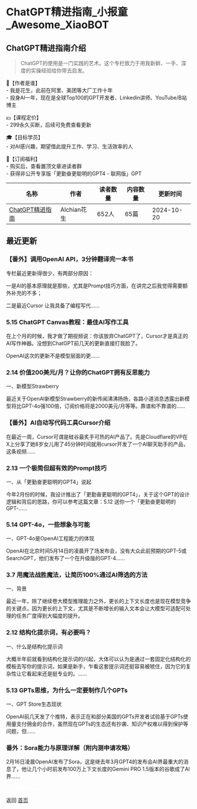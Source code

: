 # ChatGPT精进指南_小报童_Awesome_XiaoBOT

## ChatGPT精进指南介绍
> ChatGPT的使用是一门实践的艺术。这个专栏致力于用我新鲜、一手、深度的实操经验给你带去启发。    
    
🚀【作者是谁】    
\- 我是花生，此前在阿里、美团等大厂工作十年    
\- 投身AI一年，现在是全球Top100的GPT开发者、Linkedin讲师、YouTube/B站博主    
    
💵【课程定价】    
\- 299永久买断，后续可免费查看更新    
    
🎓【目标学员】    
\- 对AI感兴趣，期望借此提升工作、学习、生活效率的人    
    
🎁【订阅福利】    
\- 购买后，查看置顶文章进读者群    
\- 获得非公开专享版「更勤奋更聪明的GPT4 - 联网版」GPT  
  


|名称|作者|读者数量|内容数量|更新时间|
|---|---|---|---|---|
|[ChatGPT精进指南](https://xiaobot.net/p/AIclass?refer=0b133df9-27dc-423b-8101-639049001c13)|Alchian花生|652人|65篇|2024-10-20|

## 最近更新
### 【番外】调用OpenAI API，3分钟翻译完一本书

专栏最近更新得很少，有两部分原因：

一是AI的基本原理就是那些，尤其是Prompt技巧方面，在讲完之后我觉得需要额外补充的不多；

二是最近Cursor 让我具备了编程写代......

### 5.15 ChatGPT Canvas教程：最佳AI写作工具

在上个月的时候，我才做了期视频说：你该放弃ChatGPT了，Cursor才是真正的AI写作神器。没想到ChatGPT前几天的更新直接打我脸了。

OpenAI这次的更新不是模型层面的更......

### 2.14 价值200美元/月？让你的ChatGPT拥有反思能力

一、新模型Strawberry

最近关于OpenAI新模型Strawberry的新传闻沸沸扬扬，各路小道消息透露出新模型将比GPT-4o强100倍，订阅价格将是2000美元/月等等。靠谱和不靠谱的......

### 【番外】AI自动写代码工具Cursor介绍

在最近一周，Cursor可谓是硅谷最炙手可热的AI产品了。先是Cloudflare的VP在X上分享了她8岁女儿用了45分钟时间就用cursor开发了一个AI聊天助手的产品，这条视频......

### 2.13 一个极简但超有效的Prompt技巧

一、从「更勤奋更聪明的GPT4」说起

今年2月份的时候，我设计推出了「更勤奋更聪明的GPT4」，关于这个GPT的设计逻辑和背后的思路，你可以参考这篇文章：5.12
送你一个「更勤奋更聪明的GPT-......

### 5.14 GPT-4o，一些想象与可能

一、GPT-4o是OpenAI工程能力的体现

OpenAI在北京时间5月14日的凌晨开了场发布会，没有大众此前预期的GPT-5或SearchGPT，他们发布了一个在升级版的GPT-4......

### 3.7 用魔法战胜魔法，让简历100%通过AI筛选的方法

一、背景

最近一年，除了继续卷大模型推理能力之外，更长的上下文长度也是现在模型竞争的关键点，因为更长的上下文，尤其是不断增长的输入文本会让大模型可适配可处理的任务广度得到大幅度的提升。

### 2.12 结构化提示词，有必要吗？

一、什么是结构化提示词

大概半年前就看到结构化提示词的兴起，大体可以认为是通过一套固定化结构化的模板去写你的提示词，如果是新手，乍看这套提示词还挺容易被唬住，因为它的复杂性让它看起来还是挺专业的。......

### 5.13 GPTs思维，为什么一定要制作几个GPTs

一、GPT Store生态现状

OpenAI前几天发了个推特，表示正在和部分美国的GPTs开发者试验基于GPTs使用量支付佣金的合作，虽然现在GPTs的生态还有抄袭、知识产权难以得到保护等问题，但......

### 番外：Sora能力与原理详解（附内测申请攻略）

2月16日凌晨OpenAI发布了Sora，这是继去年3月GPT4的发布会AI界最重大的消息了，他让几个小时前发布100万上下文长度的Gemini PRO
1.5版本的谷歌成了AI界......


<a href="https://github.com/Reno9527/awesome-xiaobot" style="color: white; text-decoration: none;">awesome-xiaobot</a>

返回 [首页](../README.md)
